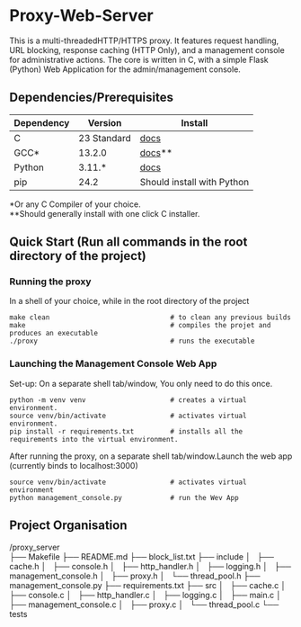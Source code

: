 # Proxy-Web-Server

This is a multi-threadedHTTP/HTTPS proxy. It features request handling, URL blocking, response caching (HTTP Only), and a management console for administrative actions. The core is written in C, with a simple Flask (Python) Web Application for the admin/management console.

## Dependencies/Prerequisites
| Dependency | Version     | Install                                   |
|------------|-------------|-------------------------------------------|
| C          | 23 Standard | [docs](https://installc.org/)             |
| GCC*       | 13.2.0      | [docs](https://gcc.gnu.org/install/)**    |
| Python     | 3.11.*      | [docs](https://www.python.org/downloads/) |
| pip        | 24.2        | Should install with Python                |

*Or any C Compiler of your choice.  
**Should generally install with one click C installer.

## Quick Start (Run all commands in the root directory of the project)

### Running the proxy 

In a shell of your choice, while in the root directory of the project
```console
make clean                              # to clean any previous builds
make                                    # compiles the projet and produces an executable
./proxy                                 # runs the executable
```
### Launching the Management Console Web App

Set-up: On a separate shell tab/window, You only need to do this once.
```console
python -m venv venv                     # creates a virtual environment.
source venv/bin/activate                # activates virtual environment.
pip install -r requirements.txt         # installs all the requirements into the virtual environment.
```

After running the proxy, on a separate shell tab/window.Launch the web app (currently binds to localhost:3000)
```console
source venv/bin/activate                # activates virtual environment
python management_console.py            # run the Wev App
```


## Project Organisation

/proxy_server  
├── Makefile
├── README.md
├── block_list.txt
├── include
│   ├── cache.h
│   ├── console.h
│   ├── http_handler.h
│   ├── logging.h
│   ├── management_console.h
│   ├── proxy.h
│   └── thread_pool.h
├── management_console.py
├── requirements.txt
├── src
│   ├── cache.c
│   ├── console.c
│   ├── http_handler.c
│   ├── logging.c
│   ├── main.c
│   ├── management_console.c
│   ├── proxy.c
│   └── thread_pool.c
└── tests

